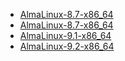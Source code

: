* [AlmaLinux-8.7-x86_64](http://ftp.jaist.ac.jp/pub/Linux/almalinux/8.7/isos/x86_64/AlmaLinux-8.7-x86_64-dvd.iso)
* [AlmaLinux-8.7-x86_64](http://ftp.jaist.ac.jp/pub/Linux/almalinux/8.8/isos/x86_64/AlmaLinux-8.8-x86_64-dvd.iso)
* [AlmaLinux-9.1-x86_64](http://ftp.jaist.ac.jp/pub/Linux/almalinux/9.1/isos/x86_64/AlmaLinux-9.1-x86_64-dvd.iso)
* [AlmaLinux-9.2-x86_64](http://ftp.jaist.ac.jp/pub/Linux/almalinux/9.2/isos/x86_64/AlmaLinux-9.2-x86_64-dvd.iso)

